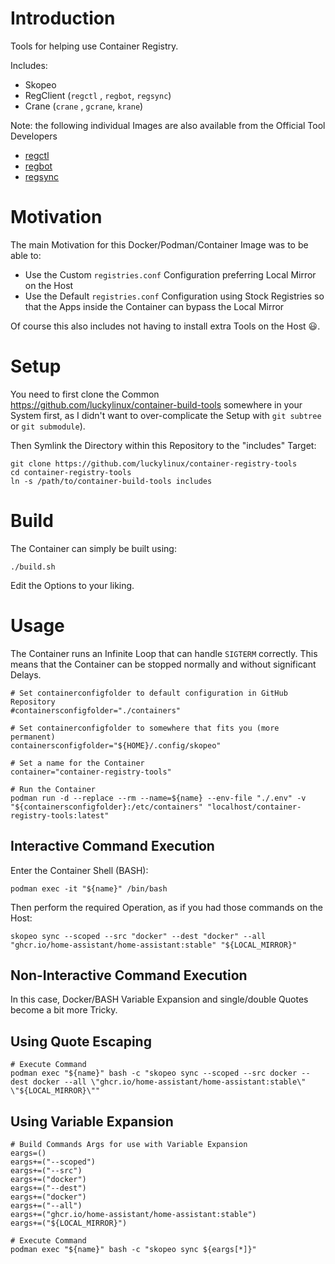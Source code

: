 # Introduction
Tools for helping use Container Registry.

Includes:
- Skopeo
- RegClient (`regctl` , `regbot`, `regsync`)
- Crane (`crane` , `gcrane`, `krane`)

Note: the following individual Images are also available from the Official Tool Developers
- [regctl](https://ghcr.io/regclient/regctl)
- [regbot](https://ghcr.io/regclient/regbot)
- [regsync](https://ghcr.io/regclient/regsync)

# Motivation
The main Motivation for this Docker/Podman/Container Image was to be able to:
- Use the Custom `registries.conf` Configuration preferring Local Mirror on the Host
- Use the Default `registries.conf` Configuration using Stock Registries so that the Apps inside the Container can bypass the Local Mirror

Of course this also includes not having to install extra Tools on the Host :smiley:.

# Setup
You need to first clone the Common https://github.com/luckylinux/container-build-tools somewhere in your System first, as I didn't want to over-complicate the Setup with `git subtree` or `git submodule`).

Then Symlink the Directory within this Repository to the "includes" Target:
```
git clone https://github.com/luckylinux/container-registry-tools
cd container-registry-tools
ln -s /path/to/container-build-tools includes
```

# Build
The Container can simply be built using:
```
./build.sh
```

Edit the Options to your liking.

# Usage
The Container runs an Infinite Loop that can handle `SIGTERM` correctly.
This means that the Container can be stopped normally and without significant Delays.

```
# Set containerconfigfolder to default configuration in GitHub Repository
#containersconfigfolder="./containers"

# Set containerconfigfolder to somewhere that fits you (more permanent)
containersconfigfolder="${HOME}/.config/skopeo"

# Set a name for the Container
container="container-registry-tools"

# Run the Container
podman run -d --replace --rm --name=${name} --env-file "./.env" -v "${containersconfigfolder}:/etc/containers" "localhost/container-registry-tools:latest"

```

## Interactive Command Execution
Enter the Container Shell (BASH):
```
podman exec -it "${name}" /bin/bash
```

Then perform the required Operation, as if you had those commands on the Host:
```
skopeo sync --scoped --src "docker" --dest "docker" --all "ghcr.io/home-assistant/home-assistant:stable" "${LOCAL_MIRROR}"
```

## Non-Interactive Command Execution
In this case, Docker/BASH Variable Expansion and single/double Quotes become a bit more Tricky.

## Using Quote Escaping
```
# Execute Command
podman exec "${name}" bash -c "skopeo sync --scoped --src docker --dest docker --all \"ghcr.io/home-assistant/home-assistant:stable\" \"${LOCAL_MIRROR}\""
```


## Using Variable Expansion
```
# Build Commands Args for use with Variable Expansion
eargs=()
eargs+=("--scoped")
eargs+=("--src")
eargs+=("docker")
eargs+=("--dest")
eargs+=("docker")
eargs+=("--all")
eargs+=("ghcr.io/home-assistant/home-assistant:stable")
eargs+=("${LOCAL_MIRROR}")

# Execute Command
podman exec "${name}" bash -c "skopeo sync ${eargs[*]}"
```
